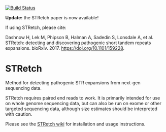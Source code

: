 [![Build Status](https://travis-ci.org/hdashnow/STRetch-paper.svg?branch=ci)](https://travis-ci.org/hdashnow/STRetch-paper)

**Update:** the STRetch paper is now available!

If using STRetch, please cite:

Dashnow H, Lek M, Phipson B, Halman A, Sadedin S, Lonsdale A, et al. STRetch: detecting and discovering pathogenic short tandem repeats expansions. bioRxiv. 2017. https://doi.org/10.1101/159228.

# STRetch

Method for detecting pathogenic STR expansions from next-gen sequencing data.

STRetch requires paired end reads to work. It is primarily intended for use on
whole genome sequencing data, but can also be run on exome or other targeted
sequencing data, although size estimates should be interpreted with caution.

Please see the [STRetch wiki](https://github.com/Oshlack/STRetch/wiki)
for installation and usage instructions.

